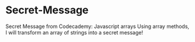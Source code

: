 # Secret-Message
Secret Message from Codecademy: Javascript arrays
Using array methods, I will transform an array of strings into a secret message!
